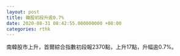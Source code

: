 ```yaml
---
layout: post
title: 韓股初段升逾0.7%
date: 2020-08-31 08:42:55.000000000 +08:00
categories: rthk
---
```


南韓股市上升，首爾綜合指數初段報2370點，上升17點，升幅逾0.7%。
